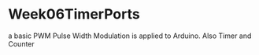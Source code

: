 # Week06TimerPorts
a basic PWM Pulse Width Modulation is applied to Arduino. Also Timer and Counter
